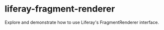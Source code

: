 # liferay-fragment-renderer
Explore and demonstrate how to use Liferay's FragmentRenderer interface.
